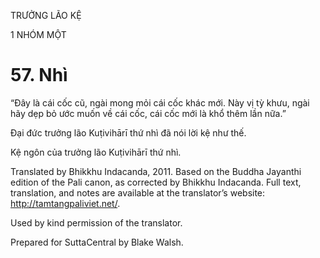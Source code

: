 TRƯỞNG LÃO KỆ

1 NHÓM MỘT

# 57\. Nhì

“Đây là cái cốc cũ, ngài mong mỏi cái cốc khác mới. Này vị tỳ khưu, ngài hãy dẹp bỏ ước muốn về cái cốc, cái cốc mới là khổ thêm lần nữa.”

Đại đức trưởng lão Kuṭivihārī thứ nhì đã nói lời kệ như thế.

Kệ ngôn của trưởng lão Kuṭivihārī thứ nhì.

Translated by Bhikkhu Indacanda, 2011. Based on the Buddha Jayanthi edition of the Pali canon, as corrected by Bhikkhu Indacanda. Full text, translation, and notes are available at the translator’s website: http://tamtangpaliviet.net/.

Used by kind permission of the translator.

Prepared for SuttaCentral by Blake Walsh.